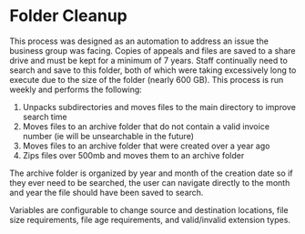 # Folder Cleanup

This process was designed as an automation to address an issue the business group was facing. Copies of appeals and files are saved to a share drive and must be kept for a minimum of 7 years. Staff continually need to search and save to this folder, both of which were taking excessively long to execute due to the size of the folder (nearly 600 GB). This process is run weekly and performs the following:

1. Unpacks subdirectories and moves files to the main directory to improve search time
2. Moves files to an archive folder that do not contain a valid invoice number (ie will be unsearchable in the future)
3. Moves files to an archive folder that were created over a year ago
4. Zips files over 500mb and moves them to an archive folder

The archive folder is organized by year and month of the creation date so if they ever need to be searched, the user can navigate directly to the month and year the file should have been saved to search.

Variables are configurable to change source and destination locations, file size requirements, file age requirements, and valid/invalid extension types.

